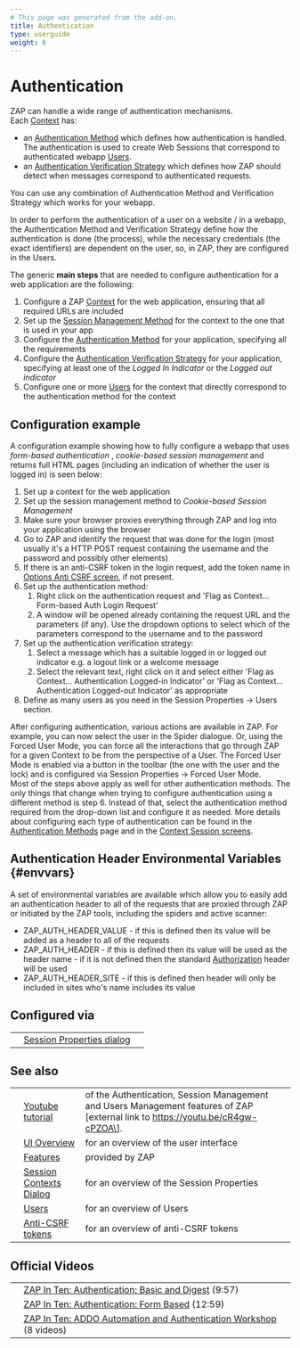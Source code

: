 ```yaml
---
# This page was generated from the add-on.
title: Authentication
type: userguide
weight: 6
---
```


# Authentication

ZAP can handle a wide range of authentication mechanisms.  
Each [Context](/docs/desktop/start/features/contexts/) has:

* an [Authentication Method](/docs/desktop/start/features/authmethods/) which defines how authentication is handled. The authentication is used to create Web Sessions that correspond to authenticated webapp [Users](/docs/desktop/start/features/users/).
* an [Authentication Verification Strategy](/docs/desktop/start/features/authstrategies/) which defines how ZAP should detect when messages correspond to authenticated requests.

You can use any combination of Authentication Method and Verification Strategy which works for your webapp.

In order to perform the authentication of a user on a website /
in a webapp, the Authentication Method and Verification Strategy define how the authentication
is done (the process), while the necessary credentials (the exact
identifiers) are dependent on the user, so, in ZAP, they are
configured in the Users.

The generic **main steps** that are needed to configure authentication for a web application
are the following:

1. Configure a ZAP [Context](/docs/desktop/start/features/contexts/) for the web application, ensuring that all required URLs are included
2. Set up the [Session Management Method](/docs/desktop/start/features/sessionmanagement/) for the context to the one that is used in your app
3. Configure the [Authentication Method](/docs/desktop/start/features/authmethods/) for your application, specifying all the requirements
4. Configure the [Authentication Verification Strategy](/docs/desktop/start/features/authstrategies/) for your application, specifying at least one of the *Logged In Indicator* or the *Logged out indicator*
5. Configure one or more [Users](/docs/desktop/start/features/users/) for the context that directly correspond to the authentication method for the context

## Configuration example

A configuration example showing how to fully configure a webapp that uses *form-based authentication* ,
*cookie-based session management* and returns full HTML pages (including an indication of whether the user is logged in) is seen below:

1. Set up a context for the web application
2. Set up the session management method to *Cookie-based Session Management*
3. Make sure your browser proxies everything through ZAP and log into your application using the browser
4. Go to ZAP and identify the request that was done for the login (most usually it's a HTTP POST request containing the username and the password and possibly other elements)
5. If there is an anti-CSRF token in the login request, add the token name in [Options Anti CSRF screen](/docs/desktop/ui/dialogs/options/anticsrf/), if not present.
6. Set up the authentication method:
    1. Right click on the authentication request and 'Flag as Context... Form-based Auth Login Request'
    2. A window will be opened already containing the request URL and the parameters (if any). Use the dropdown options to select which of the parameters correspond to the username and to the password
7. Set up the authentication verification strategy:
    1. Select a message which has a suitable logged in or logged out indicator e.g. a logout link or a welcome message
    2. Select the relevant text, right click on it and select either 'Flag as Context... Authentication Logged-in Indicator' or 'Flag as Context... Authentication Logged-out Indicator' as appropriate
8. Define as many users as you need in the Session Properties -\> Users section.

After configuring authentication, various actions are available in ZAP. For example, you can now select the user in the Spider dialogue. Or, using the Forced User Mode, you can force all the interactions that go through ZAP for a given Context to be from the perspective of a User. The Forced User Mode is enabled via a button in the toolbar (the one with the user and the lock) and is configured via Session Properties -\> Forced User Mode.   
Most of the steps above apply as well for other authentication methods. The only things that change when trying to configure authentication using a different method is step 6. Instead of that, select the authentication method required from the drop-down list and configure it as needed. More details about configuring each type of authentication can be found in the [Authentication Methods](/docs/desktop/start/features/authmethods/) page and in the [Context Session screens](/docs/desktop/ui/dialogs/session/contexts/).

## Authentication Header Environmental Variables {#envvars}

A set of environmental variables are available which allow you to easily add an authentication header to all of the requests that are proxied through ZAP or initiated by the ZAP tools, including the spiders and active scanner:

* ZAP_AUTH_HEADER_VALUE - if this is defined then its value will be added as a header to all of the requests
* ZAP_AUTH_HEADER - if this is defined then its value will be used as the header name - if it is not defined then the standard [Authorization](https://developer.mozilla.org/en-US/docs/Web/HTTP/Headers/Authorization) header will be used
* ZAP_AUTH_HEADER_SITE - if this is defined then header will only be included in sites who's name includes its value

## Configured via

|   |                                                                              |   |
|---|------------------------------------------------------------------------------|---|
|   | [Session Properties dialog](/docs/desktop/ui/dialogs/session/contexts/#auth) |   |

## See also

|   |                                                                       |                                                                                                                                   |
|---|-----------------------------------------------------------------------|-----------------------------------------------------------------------------------------------------------------------------------|
|   | [Youtube tutorial](https://youtu.be/cR4gw-cPZOA)                      | of the Authentication, Session Management and Users Management features of ZAP \[external link to https://youtu.be/cR4gw-cPZOA\]. |
|   | [UI Overview](/docs/desktop/ui/)                                      | for an overview of the user interface                                                                                             |
|   | [Features](/docs/desktop/start/features/)                             | provided by ZAP                                                                                                                   |
|   | [Session Contexts Dialog](/docs/desktop/ui/dialogs/session/contexts/) | for an overview of the Session Properties                                                                                         |
|   | [Users](/docs/desktop/start/features/users/)                          | for an overview of Users                                                                                                          |
|   | [Anti-CSRF tokens](/docs/desktop/start/features/anticsrf/)            | for an overview of anti-CSRF tokens                                                                                               |

## Official Videos

|   |                                                                                                               |
|---|---------------------------------------------------------------------------------------------------------------|
|   | [ZAP In Ten: Authentication: Basic and Digest](https://play.sonatype.com/watch/ttqKANDzJCAdBUkPrsz6Td) (9:57) |
|   | [ZAP In Ten: Authentication: Form Based](https://play.sonatype.com/watch/B1vhaLSUsme7eA5hU8WeGB) (12:59)      |
|   | [ZAP In Ten: ADDO Automation and Authentication Workshop](/addo-auth-workshop/) (8 videos)                    |
